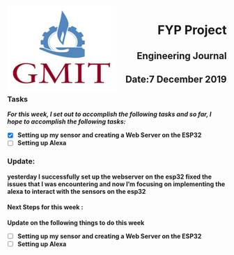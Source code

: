 <img align="left" width="250" height="200" src="/gmit.png">

<h1 align="right"><b>FYP Project</h1>
<h2 align="right">Engineering Journal</h2>
<h2 align="right">Date:7 December  2019</h2>

### Tasks
 *For this week, I set out to accomplish the following tasks and so far, I hope to accomplish the following tasks:*
 
- [x] Setting up my sensor and creating a Web Server on the ESP32  
- [ ] Setting up Alexa
 
<p></p>
<p></p>

### Update:
<p> yesterday I successfully set up the webserver on the esp32 fixed the issues that I was encountering and now I’m focusing on implementing the alexa to interact with the sensors on the esp32      </p>

#### Next Steps for this week :

<p>Update on the following things to do this week</p>

- [ ] Setting up my sensor and creating a Web Server on the ESP32  
- [ ] Setting up Alexa
